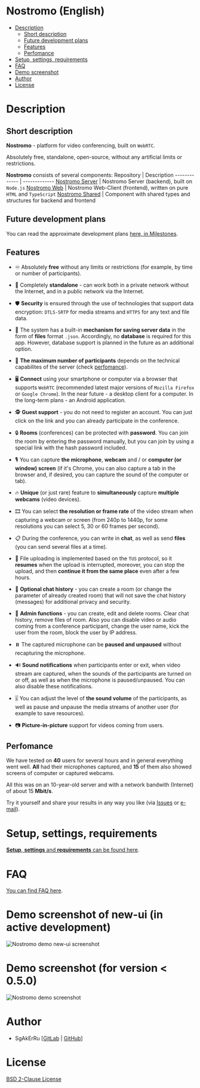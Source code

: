 # Nostromo (English)

- [Description](#description)
    - [Short description](#short-description)
    - [Future development plans](#future-development-plans)
    - [Features](#features)
    - [Perfomance](#perfomance)
- [Setup, settings, requirements](#setup-settings-requirements)
- [FAQ](#faq)
- [Demo screenshot](#demo-screenshot-not-final-result)
- [Author](#author)
- [License](#license)

# Description

## Short description

**Nostromo** - platform for video conferencing, built on `WebRTC`. 

Absolutely free, standalone, open-source, without any artificial limits or restrictions.

**Nostromo** consists of several components:
Repository                                                     | Description
-------------                                                  | -------------
[Nostromo Server](https://gitlab.com/nostromo-rtc/nostromo)        | Nostromo Server (backend), built on `Node.js`
[Nostromo Web](https://gitlab.com/nostromo-rtc/nostromo-web)       | Nostromo Web-Client (frontend), written on pure `HTML` and `TypeScript`
[Nostromo Shared](https://gitlab.com/nostromo-rtc/nostromo-shared) | Component with shared types and structures for backend and frontend

## Future development plans

You can read the approximate development plans [here, in Milestones](https://gitlab.com/groups/nostromo-rtc/-/milestones).

## Features

- ♾️ Absolutely **free** without any limits or restrictions (for example, by time or number of participants).

- 🏢 Completely **standalone** - can work both in a private network without the Internet, and in a public network via the Internet.

- 🛡️ **Security** is ensured through the use of technologies that support data encryption: `DTLS-SRTP` for media streams and `HTTPS` for any text and file data.

- 💾 The system has a built-in **mechanism for saving server data** in the form of **files** format `.json`. Accordingly, no **database** is required for this app. However, database support is planned in the future as an additional option.

- 🤨 **The maximum number of participants** depends on the technical capabilites of the server (check [perfomance](#perfomance)).

- 🖥️ **Connect** using your smartphone or computer via a browser that supports `WebRTC` (recommended latest major versions of `Mozilla Firefox` or `Google Chrome`). In the near future - a desktop client for a computer. In the long-term plans - an Android application.

- 🕵️ **Guest support** - you do not need to register an account. You can just click on the link and you can already participate in the conference.

- 🔒 **Rooms** (conferences) can be protected with **password**. You can join the room by entering the password manually, but you can join by using a special link with the hash password included.

- 🎙️ You can capture **the microphone**, **webcam** and / or **computer (or window) screen** (if it's Chrome, you can also capture a tab in the browser and, if desired, you can capture the sound of the computer or tab).

- 🔥 **Unique** (or just rare) feature to **simultaneously** capture **multiple webcams** (video devices).

- 🎞️ You can select **the resolution or frame rate** of the video stream when capturing a webcam or screen (from 240p to 1440p, for some resolutions you can select 5, 30 or 60 frames per second).

- 📋 During the conference, you can write in **chat**, as well as send **files** (you can send several files at a time).

- 📎 File uploading is implemented based on the `TUS` protocol, so it **resumes** when the upload is interrupted, moreover, you can stop the upload, and then **continue it from the same place** even after a few hours.

- 📜 **Optional chat history** - you can create a room (or change the parameter of already created room) that will not save the chat history (messages) for additional privacy and security.

- 🔨 **Admin functions** - you can create, edit and delete rooms. Clear chat history, remove files of room. Also you can disable video or audio coming from a conference participant, change the user name, kick the user from the room, block the user by IP address.

- ⏸️ The captured microphone can be **paused and unpaused** without recapturing the microphone.

- 🔊 **Sound notifications** when participants enter or exit, when video stream are captured, when the sounds of the participants are turned on or off, as well as when the microphone is paused/unpaused. You can also disable these notifications.

- 🎚️ You can adjust the level of **the sound volume** of the participants, as well as pause and unpause the media streams of another user (for example to save resources).

- 📷 **Picture-in-picture** support for videos coming from users.


## Perfomance

We have tested on **40** users for several hours and in general everything went well. **All** had their microphones captured, and **15** of them also showed screens of computer or captured webcams.

All this was on an 10-year-old server and with a network bandwith (Internet) of about 15 **Mbit/s**.

Try it yourself and share your results in any way you like (via [Issues](https://gitlab.com/groups/nostromo-rtc/-/issues) or [e-mail](mailto:sulmpx60@yandex.ru)).

# Setup, settings, requirements

[**Setup**, **settings** and **requirements** can be found here](/docs/SETUP-EN.md).

# FAQ
[You can find FAQ here](/docs/FAQ-EN.md).

# Demo screenshot of new-ui (in active development)
![Nostromo demo new-ui screenshot](nostromo-demo-new-ui-screenshot.png)

# Demo screenshot (for version < 0.5.0)
![Nostromo demo screenshot](nostromo-demo-screenshot.png)

# Author

- SgAkErRu [[GitLab](https://gitlab.com/SgAkErRu) | [GitHub](https://github.com/SgAkErRu)]

# License

[BSD 2-Clause License](/LICENSE)